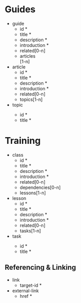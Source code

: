 Guides
======
- guide
  - id<string> *
  - title<string> *
  - description<string> *
  - introduction<content> *
  - related<ref>[0-n]
  - articles<article>[1-n]
- article
  - id<string> *
  - title<string> *
  - description<string> *
  - introduction<content> *
  - related<ref>[0-n]
  - topics<topic>[1-n]
- topic<content>
  - id<string> *
  - title<string> *

Training
========
- class
  - id<string> *
  - title<string> *
  - description<string> *
  - introduction<content> *
  - related<ref>[0-n]
  - dependencies<ref>[0-n]
  - lessons<lesson>[1-n]
- lesson
  - id<string> *
  - title<string> *
  - description<string> *
  - introduction<content> *
  - related<ref>[0-n]
  - tasks<task>[1-n]
- task<content>
  - id<string> *
  - title<string> *

Referencing & Linking
---------------------
- link
  - target-id<string> *
- external-link
  - href<string> *
